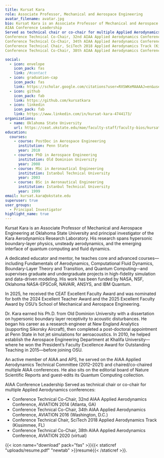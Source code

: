 ```yaml
---
title: Kursat Kara
role: Associate Professor, Mechanical and Aerospace Engineering
avatar_filename: avatar.jpg
bio: Kursat Kara is an Associate Professor of Mechanical and Aerospace Engineering at Oklahoma State University and principal investigator of the Kara Aerodynamics Research Laboratory. His research spans hypersonic boundary-layer physics, unsteady aerodynamics, and the emerging interface of quantum computing and fluid dynamics.  A dedicated educator and mentor, he teaches core and advanced courses—including Fundamentals of Aerodynamics, Computational Fluid Dynamics, Boundary-Layer Theory and Transition, and Quantum Computing—and supervises graduate and undergraduate projects in high-fidelity simulation and data-driven modeling. His work has been funded by NASA, NSF, Oklahoma NASA-EPSCoR, NAVAIR, ANSYS, and IBM Quantum.  In 2025, he received the CEAT Excellent Faculty Award and was nominated for both the 2024 Excellent Teacher Award and the 2025 Excellent Faculty Award by OSU’s School of Mechanical and Aerospace Engineering.  Dr. Kara earned his Ph.D. from Old Dominion University with a dissertation on hypersonic boundary layer receptivity to acoustic disturbances. He began his career as a research engineer at New England Analytics (supporting Sikorsky Aircraft), then completed a post-doctoral appointment at Penn State in hot jet simulations for aeroacoustics. In 2010, he helped establish the Aerospace Engineering Department at Khalifa University—where he won the President’s Faculty Excellence Award for Outstanding Teaching in 2015—before joining OSU.  An active member of AIAA and APS, he served on the AIAA Applied Aerodynamics Technical Committee (2012–2021) and chaired/co-chaired multiple AIAA conferences. He also sits on the editorial board of Nature Scientific Reports and guest-edits its Quantum Computing collection.
AIAA Conference Leadership
Served as technical chair or co-chair for multiple Applied Aerodynamics conferences:
Conference Technical Co-Chair, 32nd AIAA Applied Aerodynamics Conference, AVIATION 2014 (Atlanta, GA)
Conference Technical Co-Chair, 34th AIAA Applied Aerodynamics Conference, AVIATION 2016 (Washington, D.C.)
Conference Technical Chair, SciTech 2018 Applied Aerodynamics Track (Kissimmee, FL)
Conference Technical Co-Chair, 38th AIAA Applied Aerodynamics Conference, AVIATION 2020 (virtual)

social:
  - icon: envelope
    icon_pack: fas
    link: /#contact
  - icon: graduation-cap
    icon_pack: fas
    link: https://scholar.google.com/citations?user=RXSWKeMAAAAJ=en&user=RXSWKeMAAAAJ
  - icon: github
    icon_pack: fab
    link: https://github.com/kursatkara
  - icon: linkedin
    icon_pack: fab
    link: https://www.linkedin.com/in/kursat-kara-4744173/
organizations:
  - name: Oklahoma State University
    url: https://ceat.okstate.edu/mae/faculty-staff/faculty-bios/kursat-kara.html
education:
  courses:
    - course: PostDoc in Aerospace Engineering
      institution: Penn State
      year: 2010
    - course: PhD in Aerospace Engineering
      institution: Old Dominion University
      year: 2008
    - course: MSc in Aeronautical Engineering
      institution: Istanbul Technical University
      year: 2003
    - course: BSc in Aeronautical Engineering
      institution: Istanbul Technical University
      year: 1999
email: kursat.kara@okstate.edu
superuser: true
user_groups:
  - Principal Investigator
highlight_name: true
---
```

Kursat Kara is an Associate Professor of Mechanical and Aerospace Engineering at Oklahoma State University and principal investigator of the Kara Aerodynamics Research Laboratory. His research spans hypersonic boundary-layer physics, unsteady aerodynamics, and the emerging interface of quantum computing and fluid dynamics. 

A dedicated educator and mentor, he teaches core and advanced courses—including Fundamentals of Aerodynamics, Computational Fluid Dynamics, Boundary-Layer Theory and Transition, and Quantum Computing—and supervises graduate and undergraduate projects in high-fidelity simulation and data-driven modeling. His work has been funded by NASA, NSF, Oklahoma NASA-EPSCoR, NAVAIR, ANSYS, and IBM Quantum. 

In 2025, he received the CEAT Excellent Faculty Award and was nominated for both the 2024 Excellent Teacher Award and the 2025 Excellent Faculty Award by OSU’s School of Mechanical and Aerospace Engineering.

Dr. Kara earned his Ph.D. from Old Dominion University with a dissertation on hypersonic boundary layer receptivity to acoustic disturbances. He began his career as a research engineer at New England Analytics (supporting Sikorsky Aircraft), then completed a post-doctoral appointment at Penn State in hot jet simulations for aeroacoustics. In 2010, he helped establish the Aerospace Engineering Department at Khalifa University—where he won the President’s Faculty Excellence Award for Outstanding Teaching in 2015—before joining OSU.

An active member of AIAA and APS, he served on the AIAA Applied Aerodynamics Technical Committee (2012–2021) and chaired/co-chaired multiple AIAA conferences. He also sits on the editorial board of Nature Scientific Reports and guest-edits its Quantum Computing collection.

AIAA Conference Leadership
Served as technical chair or co-chair for multiple Applied Aerodynamics conferences:
- Conference Technical Co-Chair, 32nd AIAA Applied Aerodynamics Conference, AVIATION 2014 (Atlanta, GA)
- Conference Technical Co-Chair, 34th AIAA Applied Aerodynamics Conference, AVIATION 2016 (Washington, D.C.)
- Conference Technical Chair, SciTech 2018 Applied Aerodynamics Track (Kissimmee, FL)
- Conference Technical Co-Chair, 38th AIAA Applied Aerodynamics Conference, AVIATION 2020 (virtual)

{{< icon name="download" pack="fas" >}}{{< staticref "uploads/resume.pdf" "newtab" >}}resumé{{< /staticref >}}.